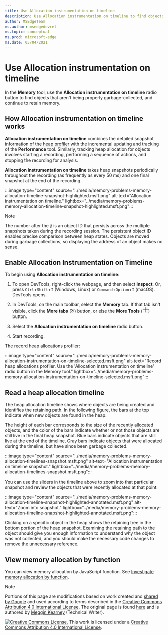 ```yaml
---
title: Use Allocation instrumentation on timeline
description: Use Allocation instrumentation on timeline to find objects that aren't being properly garbage collected, and continue to retain memory.
author: MSEdgeTeam
ms.author: msedgedevrel
ms.topic: conceptual
ms.prod: microsoft-edge
ms.date: 05/04/2021
---
```

<!-- Copyright Meggin Kearney

   Licensed under the Apache License, Version 2.0 (the "License");
   you may not use this file except in compliance with the License.
   You may obtain a copy of the License at

       https://www.apache.org/licenses/LICENSE-2.0

   Unless required by applicable law or agreed to in writing, software
   distributed under the License is distributed on an "AS IS" BASIS,
   WITHOUT WARRANTIES OR CONDITIONS OF ANY KIND, either express or implied.
   See the License for the specific language governing permissions and
   limitations under the License. -->
# Use Allocation instrumentation on timeline

<!-- title in other repo:
How to Use the Allocation Profiler Tool -->

In the **Memory** tool, use the **Allocation instrumentation on timeline** radio button to find objects that aren't being properly garbage-collected, and continue to retain memory.


<!-- ====================================================================== -->
## How Allocation instrumentation on timeline works

**Allocation instrumentation on timeline** combines the detailed snapshot information of the [heap profiler](heap-snapshots.md) with the incremental updating and tracking of the **Performance** tool.  Similarly, tracking heap allocation for objects involves starting a recording, performing a sequence of actions, and stopping the recording for analysis.

<!--todo: add profile memory problems (heap profiler) section when available  -->
<!--todo: add profile evaluate performance (Performance tool) section when available  -->

**Allocation instrumentation on timeline** takes heap snapshots periodically throughout the recording (as frequently as every 50 ms) and one final snapshot at the end of the recording.

:::image type="content" source="../media/memory-problems-memory-allocation-timeline-snapshot-highlighted.msft.png" alt-text="Allocation instrumentation on timeline." lightbox="../media/memory-problems-memory-allocation-timeline-snapshot-highlighted.msft.png":::

> [!NOTE]
> The number after the `@` is an object ID that persists across the multiple snapshots taken during the recording session.  The persistent object ID enables precise comparison between heap states.  Objects are moved during garbage collections, so displaying the address of an object makes no sense.


<!-- ====================================================================== -->
## Enable Allocation Instrumentation on Timeline

To begin using **Allocation instrumentation on timeline**:

1. To open DevTools, right-click the webpage, and then select **Inspect**.  Or, press `Ctrl`+`Shift`+`I` (Windows, Linux) or `Command`+`Option`+`I` (macOS).  DevTools opens.

1. In DevTools, on the main toolbar, select the **Memory** tab.  If that tab isn't visible, click the **More tabs** (![More tabs icon.](../media/more-tabs-icon-light-theme.png)) button, or else the **More Tools** (![More Tools icon.](../media/more-tools-icon-light-theme.png)) button.

1. Select the **Allocation instrumentation on timeline** radio button.

1. Start recording.

The record heap allocations profiler:

:::image type="content" source="../media/memory-problems-memory-allocation-instrumentation-on-timeline-selected.msft.png" alt-text="Record heap allocations profiler.  Use the 'Allocation instrumentation on timeline' radio button in the Memory tool." lightbox="../media/memory-problems-memory-allocation-instrumentation-on-timeline-selected.msft.png":::


<!-- ====================================================================== -->
## Read a heap allocation timeline

The heap allocation timeline shows where objects are being created and identifies the retaining path.  In the following figure, the bars at the top indicate when new objects are found in the heap.

The height of each bar corresponds to the size of the recently allocated objects, and the color of the bars indicate whether or not those objects are still live in the final heap snapshot.  Blue bars indicate objects that are still live at the end of the timeline, Gray bars indicate objects that were allocated during the timeline, but have since been garbage collected.

:::image type="content" source="../media/memory-problems-memory-allocation-timelines-snapshot.msft.png" alt-text="Allocation instrumentation on timeline snapshot." lightbox="../media/memory-problems-memory-allocation-timelines-snapshot.msft.png":::

<!-- In the following figure, an action was performed 3 times.  The sample program caches five objects, so the last five blue bars are expected.  But the left-most blue bar indicates a potential problem. -->
<!-- todo: redo figure 4 with multiple click actions -->

You can use the sliders in the timeline above to zoom into that particular snapshot and review the objects that were recently allocated at that point:

:::image type="content" source="../media/memory-problems-memory-allocation-timeline-snapshot-highlighted-annotated.msft.png" alt-text="Zoom into snapshot." lightbox="../media/memory-problems-memory-allocation-timeline-snapshot-highlighted-annotated.msft.png":::

Clicking on a specific object in the heap shows the retaining tree in the bottom portion of the heap snapshot.  Examining the retaining path to the object should give you enough information to understand why the object was not collected, and you should make the necessary code changes to remove the unnecessary reference.


<!-- ====================================================================== -->
## View memory allocation by function

You can view memory allocation by JavaScript function.  See [Investigate memory allocation by function](./index.md#investigate-memory-allocation-by-function).


<!-- ====================================================================== -->
> [!NOTE]
> Portions of this page are modifications based on work created and [shared by Google](https://developers.google.com/terms/site-policies) and used according to terms described in the [Creative Commons Attribution 4.0 International License](https://creativecommons.org/licenses/by/4.0).
> The original page is found [here](https://developers.google.com/web/tools/chrome-devtools/memory-problems/allocation-profiler) and is authored by [Meggin Kearney](https://developers.google.com/web/resources/contributors#meggin-kearney) (Technical Writer).

[![Creative Commons License.](https://i.creativecommons.org/l/by/4.0/88x31.png)](https://creativecommons.org/licenses/by/4.0)
This work is licensed under a [Creative Commons Attribution 4.0 International License](https://creativecommons.org/licenses/by/4.0).
